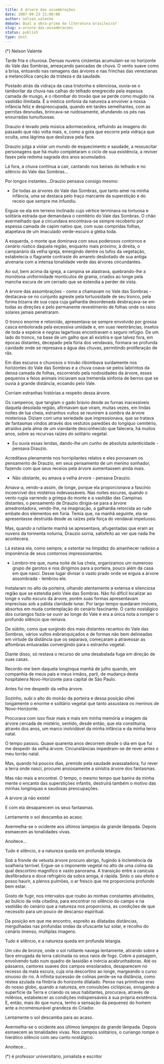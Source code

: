 ```yaml
---
title: A árvore das assombrações
date: 2007-09-23 21:00:00
author: nelson.valente
debate: Qual a obra-prima da literatura brasileira?
slug: a-arvore-das-assombracoes
status: publish 
type: post
---
```


  

  

 (\*) Nelson Valente  

  

  

  

 Tarde fria e chuvosa. Densas nuvens cinzentas acumulam-se no horizonte do Vale das Sombras, ameaçando pancadas de chuva. O vento suave como a brisa, entoando nas ramagens das árvores e nas frinchas das venezianas a melancólica canção da tristeza e da saudade.  

 Postado atrás da vidraça da casa tristonha e silenciosa, ouvia-se o tamborilar da chuva nas calhas do telhado enegrecido pela espessa camada de musgo, e o ribombar do trovão que se perde como mugido na vastidão ilimitada. É a mística sinfonia da natureza a envolver a nossa infância feliz e despreocupada, quando em tardes semelhantes, com as pernitas desnudas, brincava-se ruidosamente, afundando os pés nas enxurradas tumultuosas.  

 Drauzio é levado pela música adormecedora, refluindo as imagens do passado que não volta mais, e, como a gota que escorre pela vidraça que oculta, uma lágrima que deslizava pela face.   

 Drauzio julga a violar um mundo de esquecimento e saudade, a ressuscitar personagens que há muito completaram o ciclo de sua existência, a reviver fases pela redoma sagrada dos anos acumulados.  

 Lá fora, a chuva continua a cair, cantando nos beirais do telhado e no silêncio do Vale das Sombras...  

Por longos instantes...Drauzio pensava consigo mesmo:  

- De todas as árvores do Vale das Sombras, que tanto amei na minha infância, uma se destaca pelo traço marcante da superstição e do receio que sempre me infundiu.  

  

 Erguia-se ela em terreno inclinado cujo vértice terminava na tortuosa e solitária estrada que demandava o cemitério do Vale das Sombras. O chão avermelhado que a circundava encontrava-se sempre recoberto por espessa camada de capim nativo que, com suas compridas folhas, atapetava de um imaculado verde-escuro a gleba toda.  

 A esquerda, o monte que dominava com seus poderosos contornos e cenário rústico daquela região, enquanto mais próximo, à direita, o campanário da velha igreja, emergindo dentre os tufos da vegetação, estabelecia o flagrante contraste do amarelo desbotado de sua antiga alvenaria com a intensa tonalidade verde das árvores circundantes.  

 Ao sul, bem acima da igreja, a campina se alastrava, quebrando-lhe a monótona uniformidade montículos de grama, criados ao longe pela mancha escura de um cerrado que se estendia a perder de vista.  

 A árvore das assombrações - como a chamavam no Vale das Sombras - destacava-se no conjunto agreste pela tortuosidade de seu tronco, pela forma bizarra de sua copa cuja galhardia desordenada desbraçava-se em todas as direções e pelo permanente revestimento de folhas onde os raios solares jamais penetraram.  

 O tronco enorme e retorcido, apresentava-se sempre envolvido por grossa casca embolorada pela excessiva umidade e, em suas reentrâncias, insetos de toda a espécie e negras lagartixas encontravam o seguro refúgio. De um lado do tronco, na base de um galho que ali existira e que talvez fora, em épocas distantes, decepado pela fúria dos vendavais, formara-se profunda cavidade onde se represava a água das chuvas, permitindo proliferação de rãs.  

 Em dias escuros e chuvosos o trovão ribombava surdamente nos horizontes do Vale das Sombras e a chuva coava-se pelos labirintos da densa camada de folhas, escorrendo pela nodosidades da árvore, esses pequenos e feios animais iniciavam sua tremenda sinfonia de berros que se ouvia à grande distância, ecoando pelo Vale.  

 Corriam estranhas histórias a respeito dessa árvore.  

 Os campeiros, que tangiam o gado bravio desde as furnas inacessíveis daquela desolada região, afirmavam que viram, muitas vezes, em lindas noites de lua cheia, estranhos vultos se reunirem à sombra da árvore misteriosa. Diziam com uma seriedade que impressionava, que se tratava de fantasmas vindos através dos vestutos paredões do longíquo cemitério, atraídos pela alma de um viandante desconhecido que falecera, há muitos anos, sobre as recurvas raízes do solitário vegetal.  

- Eu ouvia essas lendas, dando-lhe um cunho de absoluta autenticidade - pensava Drauzio.  

 Acreditava plenamente nos horripilantes relatos e eles povoavam os pensamento de Drauzio, em seus pensamento de um menino sonhador, fazendo com que seus receios pela árvore aumentassem ainda mais.  

- Não obstante, eu amava a velha árvore - pensava Drauzio.  

 Amava-a, vendo-a assim, de longe, porque ela proporcionava a fascínio incoercível dos mistérios indevassáveis. Nas noites escuras, quando o vento rugia varrendo a grimpa do monte e a vastidão das Campinas distantes, o pensamento de Drauzio dirigia-se para a árvore amedrontadora, vendo-lhe, na imaginação, a galhardia retorcida ao rude embate dos elementos em fúria. Temia que, na manhã seguinte, ela se apresentasse destruída desde as raízes pela força do vendaval impetuoso.  

 Mas, quando a rutilante manhã se apresentava, afugentadas que eram as nuvens da tormenta noturna, Drauzio sorria, satisfeito ao ver que nada lhe acontecera.  

 Lá estava ela, como sempre, a ostentar na limpidez do amanhecer radioso a imponência de seus contornos impressionantes.  

- Lembro-me que, numa noite de lua cheia, organizamos um numeroso grupo de garotos e nos dirigimos para a porteira, pouco além da casa em que nasci. Desse lugar divisar o vasto prado onde se erguia a árvore assombrada - lembrou ele.  

 Instalaram no alto da porteira, olhando atentamente a extensa e silenciosa região que se estendia pelo Vale das Sombras. Não foi difícil localizar ao longe o vulto escuro da árvore, porém suas formas apresentavam imprecisas sob a pálida claridade lunar. Por largo tempo quedaram imóveis, absortos em muda contemplação do cenário fascinante. O canto nostálgico dos curiangos fazia-se ouvir ao longe do Vale e era a única nota a romper o profundo silêncio que reinava.  

 De súbito, como que surgindo dos mais distantes recantos do Vale das Sombras, vários vultos esbranquiçados e de formas não bem delineadas em virtude da distância que os separava, começaram a atravessar as alfombras enluaradas convergindo para o estranho vegetal.  

 Diante disso, só restava o recurso de uma desabalada fuga em direção de suas casas.  

Recordo-me bem daquela longínqua manhã de julho quando, em companhia de meus pais e meus irmãos, parti, de mudança desta hospitaleira Novo-Horizonte para capital de São Paulo.  

Antes fui me despedir da velha árvore.  

Sozinho, subi o alto do moirão da porteira e dessa posição olhei longamente o enorme e solitário vegetal que tanto assustava os meninos de Novo-Horizonte.  

Procurava com isso fixar mais e mais em minha memória a imagem da árvore cercada de mistério, sentido, desde então, que ela constituiria, através dos anos, um marco inolvidável da minha infância e da minha terra natal.  

O tempo passou. Quase quarenta anos decorrem desde o dia em que fui me despedir da velha árvore. Circunstâncias impediram-se de rever antes o meu torrão natal.  

Mas, quando há poucos dias, premido pela saudade avassaladora, fui rever a terra onde nasci, procurei ansiosamente a sinistra árvore dos fantasmas.  

Mas não mais a encontrei. O tempo, o mesmo tempo que banira da minha mente o encanto das superstições infantis, destruirá também o motivo das minhas longínquas e saudosas preocupações.  

A árvore já não existe!  

E com ela desaparecem os seus fantasmas.  

  

Lentamente o sol descamba ao acaso.  

 Avermelha-se o ocidente aos últimos lampejos da grande lâmpada. Depois esmaecem as tonalidades vivas.  

 Anoitece...  

 Tudo é silêncio, e a natureza queda em profunda letargia.  

  

  

 Sob a fronde de vetusta árvore procuro abrigo, fugindo à inclemência da soalheira terrível. Ergue-se o imponente vegetal no alto de uma colina da qual descortino magnífico e vasto panorama. A transição entre a canícula desfibradora e doce refrigério da sobra amiga, é rápida. Sinto o seu efeito e posso haurir, a plenos pulmões, o ar fresco que me proporciona profundo bem estar.  

 Gosto de fugir, nos intervalos que roubo às minhas constantes atividades, ao bulício da vida citadina, para encontrar no silêncio do campo e na vastidão do cenário que a natureza nos proporciona, as condições de que necessito para um pouco de descanso espiritual.  

 Da posição em que me encontro, espreito as dilatadas distâncias, mergulhadas nas profundas ondas da ofuscante luz solar, e recolho do cenário imenso, múltiplas imagens.  

 Tudo é silêncio, e a natureza queda em profunda letargia.  

 Um céu de bronze, onde o sol rutilante navega lentamente, atirando sobre a face enrugada da terra calcinada os seus raios de fogo. Cobre a paisagem, envolvendo tudo num quadro de lassidão e inércia acabrunhadoras. Até os pássaros, cantores suaves dos campos ensolarados, desaparecem no recesso da mata escura, cuja oria descortino ao longe, margeando o curso sinuoso do rio. A infinita sucessão de colinas perde-se na distância, como réstea azulada na fímbria do horizonte dilatado. Penso nas primitivas eras do nosso globo, quando a natureza, em convulsões ciclópicas, enrugando a superfície da Terra e criando os seus habitantes, procurava, através de milênios, estabelecer as condições indispensáveis à sua própria existência. E, então, mais do que nunca, tenho a sensação da pequenez do homem ante a incomensurável grandeza do Criador.  

 Lentamente o sol descamba para ao acaso.  

 Avermelha-se o ocidente aos últimos lampejos da grande lâmpada. Depois esmaecem as tonalidades vivas. Nos campos solitários, o curiango rompe o hierático silêncio com seu canto nostálgico.  

 Anoitece...  

  

(\*) é professor universitário, jornalista e escritor
